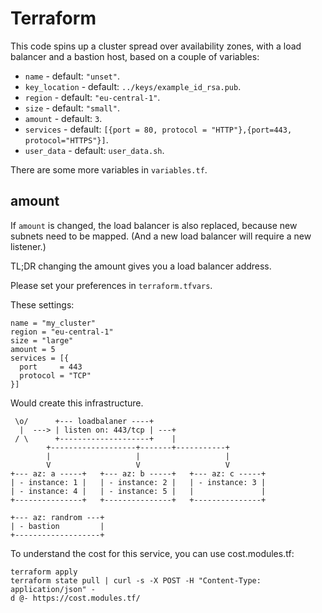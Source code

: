 # Terraform

This code spins up a cluster spread over availability zones, with a load balancer and a bastion host, based on a couple of variables:

- `name` - default: `"unset"`.
- `key_location` - default: `../keys/example_id_rsa.pub`.
- `region` - default: `"eu-central-1"`.
- `size` - default: `"small"`.
- `amount` - default: `3`.
- `services` - default: `[{port = 80, protocol = "HTTP"},{port=443, protocol="HTTPS"}]`.
- `user_data` - default: `user_data.sh`.

There are some more variables in `variables.tf`.

## amount

If `amount` is changed, the load balancer is also replaced, because new subnets need to be mapped. (And a new load balancer will require a new listener.)

TL;DR changing the amount gives you a load balancer address.

Please set your preferences in `terraform.tfvars`.

These settings:

```hcl
name = "my_cluster"
region = "eu-central-1"
size = "large"
amount = 5
services = [{
  port     = 443
  protocol = "TCP"
}]
```

Would create this infrastructure.

```text
 \o/      +--- loadbalaner ----+
  |  ---> | listen on: 443/tcp | ---+
 / \      +--------------------+    |
        +-------------------+-------+-----------+
        |                   |                   |
        V                   V                   V
+--- az: a -----+   +--- az: b -----+   +--- az: c -----+
| - instance: 1 |   | - instance: 2 |   | - instance: 3 |
| - instance: 4 |   | - instance: 5 |   |               |
+---------------+   +---------------+   +---------------+

+--- az: randrom ---+
| - bastion         |
+-------------------+
```

To understand the cost for this service, you can use cost.modules.tf:

```shell
terraform apply
terraform state pull | curl -s -X POST -H "Content-Type: application/json" -
d @- https://cost.modules.tf/
```
